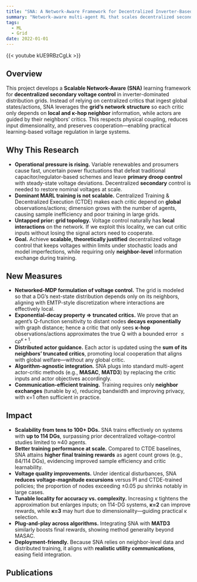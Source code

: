 ```yaml
---
title: "SNA: A Network-Aware Framework for Decentralized Inverter-Based Voltage Control"
summary: "Network-aware multi-agent RL that scales decentralized secondary voltage control by truncating critics to κ-hop neighborhoods with provable approximation guarantees; validated up to 114 DGs."
tags:
  - ML
  - Grid
date: 2022-01-01
---
```


{{< youtube kUE9RBzCgLk >}}

## Overview

This project develops a **Scalable Network-Aware (SNA)** learning framework for **decentralized secondary voltage control** in inverter-dominated distribution grids. Instead of relying on centralized critics that ingest global states/actions, SNA leverages the **grid’s network structure** so each critic only depends on **local and κ-hop neighbor** information, while actors are guided by their neighbors’ critics. This respects physical coupling, reduces input dimensionality, and preserves cooperation—enabling practical learning-based voltage regulation in large systems.

## Why This Research

* **Operational pressure is rising.** Variable renewables and prosumers cause fast, uncertain power fluctuations that defeat traditional capacitor/regulator-based schemes and leave **primary droop control** with steady-state voltage deviations. Decentralized **secondary** control is needed to restore nominal voltages at scale.
* **Dominant MARL training is not scalable.** Centralized Training & Decentralized Execution (CTDE) makes each critic depend on **global** observations/actions; dimension grows with the number of agents, causing sample inefficiency and poor training in large grids.
* **Untapped prior: grid topology.** Voltage control naturally has **local interactions** on the network. If we exploit this locality, we can cut critic inputs without losing the signal actors need to cooperate.
* **Goal.** Achieve **scalable, theoretically justified** decentralized voltage control that keeps voltages within limits under stochastic loads and model imperfections, while requiring only **neighbor-level** information exchange during training.

## New Measures

* **Networked-MDP formulation of voltage control.** The grid is modeled so that a DG’s next-state distribution depends only on its neighbors, aligning with EMTP-style discretization where interactions are effectively local.
* **Exponential-decay property ⇒ truncated critics.** We prove that an agent’s Q-function sensitivity to distant nodes **decays exponentially** with graph distance; hence a critic that only sees **κ-hop** observations/actions approximates the true Q with a bounded error $\le c \rho^{\kappa+1}$.
* **Distributed actor guidance.** Each actor is updated using the **sum of its neighbors’ truncated critics**, promoting local cooperation that aligns with global welfare—without any global critic.
* **Algorithm-agnostic integration.** SNA plugs into standard multi-agent actor-critic methods (e.g., **MASAC**, **MATD3**) by replacing the critic inputs and actor objectives accordingly.
* **Communication-efficient training.** Training requires only **neighbor exchanges** (tunable by κ), reducing bandwidth and improving privacy, with κ=1 often sufficient in practice.

## Impact

* **Scalability from tens to 100+ DGs.** SNA trains effectively on systems with **up to 114 DGs**, surpassing prior decentralized voltage-control studies limited to ≈40 agents.
* **Better training performance at scale.** Compared to CTDE baselines, SNA attains **higher final training rewards** as agent count grows (e.g., 84/114 DGs), evidencing improved sample efficiency and critic learnability.
* **Voltage quality improvements.** Under identical disturbances, SNA **reduces voltage-magnitude excursions** versus PI and CTDE-trained policies; the proportion of nodes exceeding ±0.05 pu shrinks notably in large cases.
* **Tunable locality for accuracy vs. complexity.** Increasing κ tightens the approximation but enlarges inputs; on 114-DG systems, **κ=2** can improve rewards, while **κ=3** may hurt due to dimensionality—guiding practical κ selection.
* **Plug-and-play across algorithms.** Integrating SNA with **MATD3** similarly boosts final rewards, showing method generality beyond MASAC.
* **Deployment-friendly.** Because SNA relies on neighbor-level data and distributed training, it aligns with **realistic utility communications**, easing field integration.

## Publications





